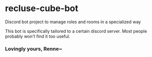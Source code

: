 # recluse-cube-bot
Discord bot project to manage roles and rooms in a specialized way

This bot is specifically tailored to a certain discord server. Most people probably won't find it too useful.

### Lovingly yours, Renne~